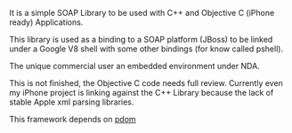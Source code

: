 It is a simple SOAP Library to be used with C++ and Objective C (iPhone ready) Applications.

This library is used as a binding to a SOAP platform (JBoss) to be linked under a Google V8 shell with some other bindings (for know called pshell).

The unique commercial user an embedded environment under NDA.

This is not finished, the Objective C code needs full review. Currently even my iPhone project is linking against the C++ Library because the lack of stable Apple xml parsing libraries.

This framework depends on [pdom](http://code.google.com/p/pdom/)